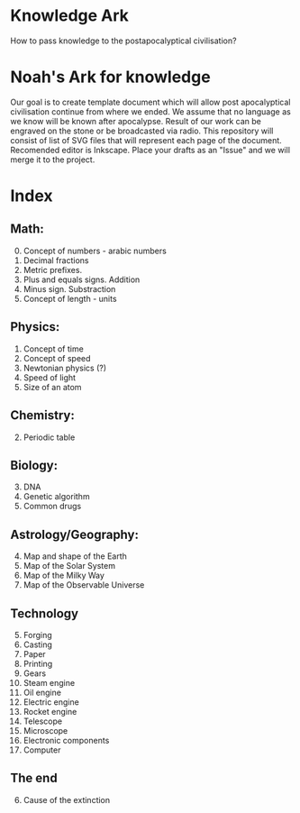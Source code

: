# Knowledge Ark
How to pass knowledge to the postapocalyptical civilisation?

# Noah's Ark for knowledge
Our goal is to create template document which will allow post apocalyptical civilisation continue from where we ended. We assume that no language as we know will be known after apocalypse. Result of our work can be engraved on the stone or be broadcasted via radio. This repository will consist of list of SVG files that will represent each page of the document. Recomended editor is Inkscape. Place your drafts as an "Issue" and we will merge it to the project. 

# Index
## Math:

0. Concept of numbers - arabic numbers
0. Decimal fractions
0. Metric prefixes.
0. Plus and equals signs. Addition
0. Minus sign. Substraction
0. Concept of length - units

## Physics:

1. Concept of time
1. Concept of speed
1. Newtonian physics (?)
1. Speed of light
1. Size of an atom

## Chemistry:

2. Periodic table

## Biology:

3. DNA
3. Genetic algorithm
3. Common drugs

## Astrology/Geography:

4. Map and shape of the Earth
4. Map of the Solar System
4. Map of the Milky Way
4. Map of the Observable Universe

## Technology

5. Forging
5. Casting
5. Paper
5. Printing
5. Gears
5. Steam engine
5. Oil engine
5. Electric engine
5. Rocket engine
5. Telescope
5. Microscope
5. Electronic components
5. Computer

## The end

6. Cause of the extinction

